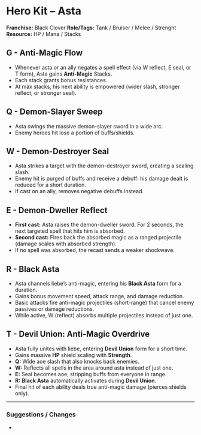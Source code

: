 # Hero Kit – Asta

**Franchise:** Black Clover
**Role/Tags:** Tank / Bruiser / Melee / Strenght 
**Resource:** HP / Mana / Stacks

## G - Anti-Magic Flow
- Whenever asta or an ally negates a spell effect (via W reflect, E seal, or T form), Asta gains **Anti-Magic** Stacks.
- Each stack grants bonus resistances.
- At max stacks, his next ability is empowered (wider slash, stronger reflect, or stronger seal).

## Q - Demon-Slayer Sweep
- Asta swings the massive demon-slayer sword in a wide arc.
- Enemy heroes hit lose a portion of buffs/shields.

## W - Demon-Destroyer Seal
- Asta strikes a target with the demon-destroyer sword, creating a sealing slash.
- Enemy hit is purged of buffs and receive a debuff: his damage dealt is reduced for a short duration.
- If cast on an ally, removes negative debuffs instead.

## E - Demon-Dweller Reflect
- **First cast:** Asta raises the demon-dweller sword. For 2 seconds, the next targeted spell that hits him is absorbed.
- **Second cast:** Fires back the absorbed magic as a ranged projectile (damage scales with absorbed strength).
- If no spell was absorbed, the recast sends a weaker shockwave.

## R - Black Asta
- Asta channels liebe’s anti-magic, entering his **Black Asta** form for a duration.
- Gains bonus movement speed, attack range, and damage reduction.
- Basic attacks fire anti-magic projectiles (short-range) that cancel enemy passives or damage reductions.
- While active, W (reflect) absorbs multiple projectiles instead of just one.

## T - Devil Union: Anti-Magic Overdrive
- Asta fully unites with liebe, entering **Devil Union** form for a short time.
- Gains massive **HP** shield scaling with **Strength**.
- **Q:** Wide aoe slash that also knocks back enemies.
- **W:** Reflects all spells in the area around asta instead of just one.
- **E:** Seal becomes aoe, stripping buffs from everyone in range.
- **R:** **Black Asta** automatically activates during **Devil Union**.
- Final hit of each ability deals true anti-magic damage (pierces shields only).

---

### Suggestions / Changes
- <your notes here>